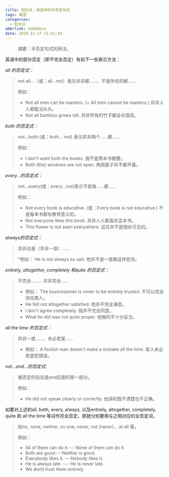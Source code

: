 ```yaml
---
title: 知识点：英语中的半否定句式
tags: 英语
categories:
  - 知识点
abbrlink: e2b4bbce
date: 2019-12-17 21:51:43
---
```


> 摘要：半否定句式的用法。

<!--more-->

英语中的部分否定（即不完全否定）有如下一些表示方法：

*all 的否定式：*
> not all…（或：all…not）表示并非都……、不是所有的都……
>
>  例如： 
>* Not all men can be masters. (= All men cannot be masters.) 并非人人都能当头头。 
>* Not all bamboo grows tall. 并非所有的竹子都会长很高。

*both 的否定式：*
> not…both (或：both… not) 表示并非两个……都……
>
> 例如：
>* I don't want both the books. 我不是两本书都要。 
>* Both (the) windows are not open. 两扇窗子并不都开着。

*every…的否定式：*
> not...every(或：every...not)表示不是每……都……
>
>例如： 
>* Not every book is educative. (或：Every book is not educative.) 不是每本书都有教育意义的。 
>* Not everyone likes this book. 并非人人都喜欢这本书。 
>* This flower is not seen everywhere. 这花并不是随处可见的。

*always的否定式：*
> 并非总是（并非一直）……
>
>*例如： He is not always so sad. 他并不是一直都这样悲伤。

*entirely, altogether, completely 和quite 的否定式：*
> 不完全……，并非完全…… 
>* 例如： The businessman is never to be entirely trusted. 不可以完全信任商人。 
>* He felt not altogether satisfied. 他并不完全满意。 
>* I don't agree completely. 我并不完全同意。 
>* What he did was not quite proper. 他做的不十分妥当。

*all the time 的否定式：*
> 并非一直……、未必老是…… 
>
>* 例如： A foolish man doesn't make a mistake all the time. 笨人未必老是犯错误。

*not…and…的否定式:*
> 被否定的往往是and后面的那一部分。 
>
>例如： 
>* He did not speak clearly or correctly. 他讲的既不清楚也不正确。 

如要对上述的all, both, every, always, 以及entirely, altogether, completely, quite 和 all the time 等词作完全否定，那就分别要用与之相对应的全否定词，

> 如no, none, neither, no one, never, not (never)… at all 等。
>
> 例如： 
>* All of them can do it.--- None of them can do it. 
>* Both are good.---Neither is good. 
>* Everybody likes it. ---Nobody likes it. 
>* He is always late. --- He is never late. 
>* We don\t trust them entirely.